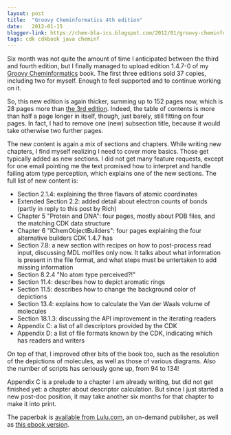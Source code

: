 ```yaml
---
layout: post
title:  "Groovy Cheminformatics 4th edition"
date:   2012-01-15
blogger-link: https://chem-bla-ics.blogspot.com/2012/01/groovy-cheminformatics-4th-edition.html
tags: cdk cdkbook java cheminf
---
```


Six month was not quite the amount of time I anticipated between the third and fourth edition, but I finally managed
to upload edition 1.4.7-0 of my [Groovy Cheminformatics](http://www.lulu.com/product/paperback/groovy-cheminformatics-with-the-chemistry-development-kit/18825420)
book. The first three editions sold 37 copies, including two for myself. Enough to feel supported and to continue working on it.

So, this new edition is again thicker, summing up to 152 pages now, which is 28 pages more than
[the 3rd edition](http://chem-bla-ics.blogspot.com/2011/07/groovy-cheminformatics-3rd-edition.html). Indeed, the table of contents
is more than half a page longer in itself, though, just barely, still fitting on four pages. In fact, I had to remove one (new)
subsection title, because it would take otherwise two further pages.

The new content is again a mix of sections and chapters. While writing new chapters, I find myself realizing I need to cover
more basics. Those get typically added as new sections. I did not get many feature requests, except for one email pointing me
the text promised how to interpret and handle failing atom type perception, which explains one of the new sections.
The full list of new content is:

* Section 2.1.4: explaining the three flavors of atomic coordinates
* Extended Section 2.2: added detail about electron counts of bonds (partly in reply to this post by Rich)
* Chapter 5 "Protein and DNA": four pages, mostly about PDB files, and the matching CDK data structure
* Chapter 6 "IChemObjectBuilders": four pages explaining the four alternative builders CDK 1.4.7 has
* Section 7.8: a new section with recipes on how to post-process read input, discussing MDL molfiles only now. It talks about what information is present in the file format, and what steps must be untertaken to add missing information
* Section 8.2.4 "No atom type perceived?!"
* Section 11.4: describes how to depict aromatic rings
* Section 11.5: describes how to change the background color of depictions
* Section 13.4: explains how to calculate the Van der Waals volume of molecules
* Section 18.1.3: discussing the API improvement in the iterating readers
* Appendix C: a list of all descriptors provided by the CDK
* Appendix D: a list of file formats known by the CDK, indicating which has readers and writers

On top of that, I improved other bits of the book too, such as the resolution of the depictions of molecules,
as well as those of various diagrams. Also the number of scripts has seriously gone up, from 94 to 134!

Appendix C is a prelude to a chapter I am already writing, but did not get finished yet: a chapter about
descriptor calculation. But since I just started a new post-doc position, it may take another six months
for that chapter to make it into print.

The paperbak is [available from Lulu.com](http://www.lulu.com/product/paperback/groovy-cheminformatics-with-the-chemistry-development-kit/18825420),
an on-demand publisher, as well as [this ebook version](http://www.lulu.com/product/ebook/groovy-cheminformatics-with-the-chemistry-development-kit/18825437).
